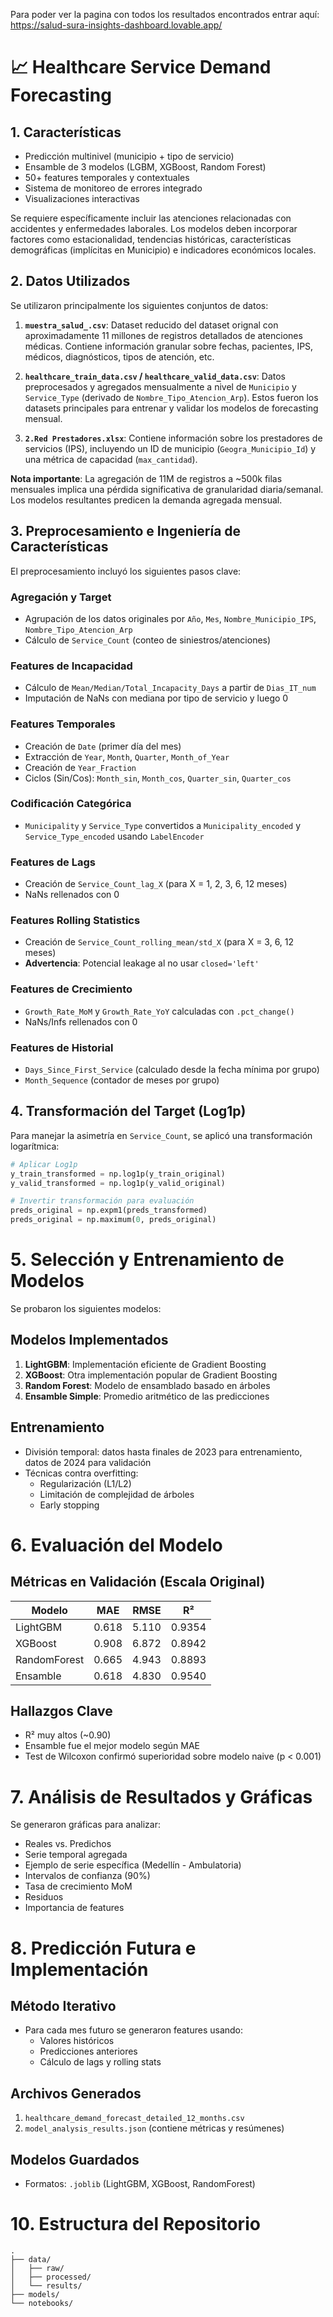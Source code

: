 Para poder ver la pagina con todos los resultados encontrados entrar aquí: https://salud-sura-insights-dashboard.lovable.app/

# 📈 Healthcare Service Demand Forecasting

## 1. Características
- Predicción multinivel (municipio + tipo de servicio)
- Ensamble de 3 modelos (LGBM, XGBoost, Random Forest)
- 50+ features temporales y contextuales
- Sistema de monitoreo de errores integrado
- Visualizaciones interactivas

Se requiere específicamente incluir las atenciones relacionadas con accidentes y enfermedades laborales. Los modelos deben incorporar factores como estacionalidad, tendencias históricas, características demográficas (implícitas en Municipio) e indicadores económicos locales.

## 2. Datos Utilizados
Se utilizaron principalmente los siguientes conjuntos de datos:

1. **`muestra_salud_.csv`**: Dataset reducido del dataset orignal con aproximadamente 11 millones de registros detallados de atenciones médicas. Contiene información granular sobre fechas, pacientes, IPS, médicos, diagnósticos, tipos de atención, etc.

2. **`healthcare_train_data.csv` / `healthcare_valid_data.csv`**: Datos preprocesados y agregados mensualmente a nivel de `Municipio` y `Service_Type` (derivado de `Nombre_Tipo_Atencion_Arp`). Estos fueron los datasets principales para entrenar y validar los modelos de forecasting mensual.

3. **`2.Red Prestadores.xlsx`**: Contiene información sobre los prestadores de servicios (IPS), incluyendo un ID de municipio (`Geogra_Municipio_Id`) y una métrica de capacidad (`max_cantidad`). 

**Nota importante**: La agregación de 11M de registros a ~500k filas mensuales implica una pérdida significativa de granularidad diaria/semanal. Los modelos resultantes predicen la demanda agregada mensual.

## 3. Preprocesamiento e Ingeniería de Características
El preprocesamiento incluyó los siguientes pasos clave:

### Agregación y Target
- Agrupación de los datos originales por `Año`, `Mes`, `Nombre_Municipio_IPS`, `Nombre_Tipo_Atencion_Arp`
- Cálculo de `Service_Count` (conteo de siniestros/atenciones)

### Features de Incapacidad
- Cálculo de `Mean/Median/Total_Incapacity_Days` a partir de `Dias_IT_num`
- Imputación de NaNs con mediana por tipo de servicio y luego 0

### Features Temporales
- Creación de `Date` (primer día del mes)
- Extracción de `Year`, `Month`, `Quarter`, `Month_of_Year`
- Creación de `Year_Fraction`
- Ciclos (Sin/Cos): `Month_sin`, `Month_cos`, `Quarter_sin`, `Quarter_cos`

### Codificación Categórica
- `Municipality` y `Service_Type` convertidos a `Municipality_encoded` y `Service_Type_encoded` usando `LabelEncoder`

### Features de Lags
- Creación de `Service_Count_lag_X` (para X = 1, 2, 3, 6, 12 meses)
- NaNs rellenados con 0

### Features Rolling Statistics
- Creación de `Service_Count_rolling_mean/std_X` (para X = 3, 6, 12 meses)
- **Advertencia**: Potencial leakage al no usar `closed='left'`

### Features de Crecimiento
- `Growth_Rate_MoM` y `Growth_Rate_YoY` calculadas con `.pct_change()`
- NaNs/Infs rellenados con 0

### Features de Historial
- `Days_Since_First_Service` (calculado desde la fecha mínima por grupo)
- `Month_Sequence` (contador de meses por grupo)

## 4. Transformación del Target (Log1p)
Para manejar la asimetría en `Service_Count`, se aplicó una transformación logarítmica:

```python
# Aplicar Log1p
y_train_transformed = np.log1p(y_train_original)
y_valid_transformed = np.log1p(y_valid_original)

# Invertir transformación para evaluación
preds_original = np.expm1(preds_transformed)
preds_original = np.maximum(0, preds_original)
```

# 5. Selección y Entrenamiento de Modelos

Se probaron los siguientes modelos:

## Modelos Implementados
1. **LightGBM**: Implementación eficiente de Gradient Boosting
2. **XGBoost**: Otra implementación popular de Gradient Boosting
3. **Random Forest**: Modelo de ensamblado basado en árboles
4. **Ensamble Simple**: Promedio aritmético de las predicciones

## Entrenamiento
* División temporal: datos hasta finales de 2023 para entrenamiento, datos de 2024 para validación
* Técnicas contra overfitting:
   * Regularización (L1/L2)
   * Limitación de complejidad de árboles
   * Early stopping

# 6. Evaluación del Modelo

## Métricas en Validación (Escala Original)

| Modelo | MAE | RMSE | R² |
|--------|-----|------|-----|
| LightGBM | 0.618 | 5.110 | 0.9354 |
| XGBoost | 0.908 | 6.872 | 0.8942 |
| RandomForest | 0.665 | 4.943 | 0.8893 |
| Ensamble | 0.618 | 4.830 | 0.9540 |

## Hallazgos Clave
* R² muy altos (~0.90)
* Ensamble fue el mejor modelo según MAE
* Test de Wilcoxon confirmó superioridad sobre modelo naive (p < 0.001)

# 7. Análisis de Resultados y Gráficas

Se generaron gráficas para analizar:
* Reales vs. Predichos
* Serie temporal agregada
* Ejemplo de serie específica (Medellín - Ambulatoria)
* Intervalos de confianza (90%)
* Tasa de crecimiento MoM
* Residuos
* Importancia de features

# 8. Predicción Futura e Implementación

## Método Iterativo
* Para cada mes futuro se generaron features usando:
   * Valores históricos
   * Predicciones anteriores
   * Cálculo de lags y rolling stats

## Archivos Generados
1. `healthcare_demand_forecast_detailed_12_months.csv`
2. `model_analysis_results.json` (contiene métricas y resúmenes)

## Modelos Guardados
* Formatos: `.joblib` (LightGBM, XGBoost, RandomForest)

# 10. Estructura del Repositorio

```
.
├── data/
│   ├── raw/
│   ├── processed/
│   └── results/
├── models/
└── notebooks/
```
